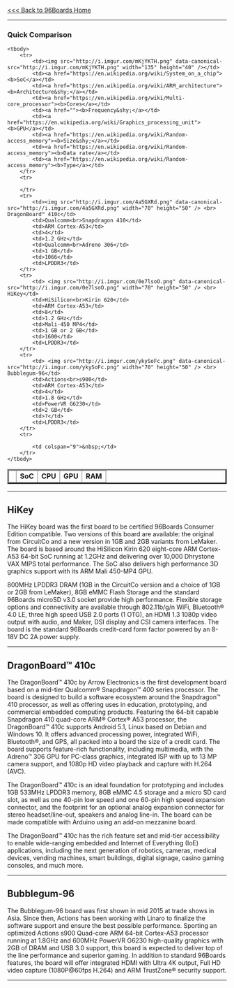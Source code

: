 [<<< Back to 96Boards Home](https://github.com/96boards/documentation/wiki)

***

### Quick Comparison

<table border="3">
	<thead>
		<tr>
			<td></td>
			<td><b>SoC</td>
			<td colspan="3"><b>CPU</td>
			<td><b>GPU</td>
			<td colspan="4"><b>RAM</td>
		</tr>
	</thead>
	
	<tbody>
		<tr>
			<td><img src="http://i.imgur.com/mKjYKTH.png" data-canonical-src="http://i.imgur.com/mKjYKTH.png" width="135" height="40" /></td>
			<td><a href="https://en.wikipedia.org/wiki/System_on_a_chip"><b>SoC</a></td>
			<td><a href="https://en.wikipedia.org/wiki/ARM_architecture"><b>Architecture&shy;</a></td>
			<td><a href="https://en.wikipedia.org/wiki/Multi-core_processor"><b>Cores</a></td>
			<td><a href=""><b>Frequency&shy;</a></td>
			<td><a href="https://en.wikipedia.org/wiki/Graphics_processing_unit"><b>GPU</a></td>
			<td><a href="https://en.wikipedia.org/wiki/Random-access_memory"><b>Size&shy;</a></td>
			<td><a href="https://en.wikipedia.org/wiki/Random-access_memory"><b>Data rate</a></td>
			<td><a href="https://en.wikipedia.org/wiki/Random-access_memory"><b>Type</a></td>
		</tr>
		<tr>
			
		</tr>
		<tr>
			<td><img src="http://i.imgur.com/4a5GXRd.png" data-canonical-src="http://i.imgur.com/4a5GXRd.png" width="70" height="50" /> <br> DragonBoard™ 410c</td>
			<td>Qualcomm<br>Snapdragon 410</td>
			<td>ARM Cortex-A53</td>
			<td>4</td>
			<td>1.2 GHz</td>
			<td>Qualcomm<br>Adreno 306</td>
			<td>1 GB</td>
			<td>1066</td>
			<td>LPDDR3</td>
		</tr>
		<tr>
			<td> <img src="http://i.imgur.com/0e7lsoO.png" data-canonical-src="http://i.imgur.com/0e7lsoO.png" width="70" height="50" /> <br> HiKey</td>
			<td>HiSilicon<br>Kirin 620</td>
			<td>ARM Cortex-A53</td>
			<td>8</td>
			<td>1.2 GHz</td>
			<td>Mali-450 MP4</td>
			<td>1 GB or 2 GB</td>
			<td>1600</td>
			<td>LPDDR3</td>
		</tr>
		<tr>
			<td> <img src="http://i.imgur.com/ykySoFc.png" data-canonical-src="http://i.imgur.com/ykySoFc.png" width="70" height="50" /> <br> Bubblegum-96</td>
			<td>Actions<br>s900</td>
			<td>ARM Cortex-A53</td>
			<td>4</td>
			<td>1.8 GHz</td>
			<td>PowerVR G6230</td>
			<td>2 GB</td>
			<td>?</td>
			<td>LPDDR3</td>
		</tr>
		<tr>
			
			<td colspan="9">&nbsp;</td>
		</tr>
	</tbody>
</table>

***

## HiKey

The HiKey board was the first board to be certified 96Boards Consumer Edition compatible. Two versions of this board are available: the original from CircuitCo and a new version in 1GB and 2GB variants from LeMaker. The board is based around the HiSilicon Kirin 620 eight-core ARM Cortex-A53 64-bit SoC running at 1.2GHz and delivering over 10,000 Dhrystone VAX MIPS total performance. The SoC also delivers high performance 3D graphics support with its ARM Mali 450-MP4 GPU.

800MHz LPDDR3 DRAM (1GB in the CircuitCo version and a choice of 1GB or 2GB from LeMaker), 8GB eMMC Flash Storage and the standard 96Boards microSD v3.0 socket provide high performance. Flexible storage options and connectivity are available through 802.11b/g/n WiFi, Bluetooth® 4.0 LE, three high speed USB 2.0 ports (1 OTG), an HDMI 1.3 1080p video output with audio, and Maker, DSI display and CSI camera interfaces. The board is the standard 96Boards credit-card form factor powered by an 8-18V DC 2A power supply.

***

## DragonBoard™ 410c

The DragonBoard™ 410c by Arrow Electronics is the first development board based on a mid-tier Qualcomm® Snapdragon™ 400 series processor. The board is designed to build a software ecosystem around the Snapdragon™ 410 processor, as well as offering uses in education, prototyping, and commercial embedded computing products. Featuring the 64-bit capable Snapdragon 410 quad-core ARM® Cortex® A53 processor, the DragonBoard™ 410c supports Android 5.1, Linux based on Debian and Windows 10. It offers advanced processing power, integrated WiFi, Bluetooth®, and GPS, all packed into a board the size of a credit card. The board supports feature-rich functionality, including multimedia, with the Adreno™ 306 GPU for PC-class graphics, integrated ISP with up to 13 MP camera support, and 1080p HD video playback and capture with H.264 (AVC).

The DragonBoard™ 410c is an ideal foundation for prototyping and includes 1GB 533MHz LPDDR3 memory, 8GB eMMC 4.5 storage and a micro SD card slot, as well as one 40-pin low speed and one 60-pin high speed expansion connector, and the footprint for an optional analog expansion connector for stereo headset/line-out, speakers and analog line-in. The board can be made compatible with Arduino using an add-on mezzanine board.

The DragonBoard™ 410c has the rich feature set and mid-tier accessibility to enable wide-ranging embedded and Internet of Everything (IoE) applications, including the next generation of robotics, cameras, medical devices, vending machines, smart buildings, digital signage, casino gaming consoles, and much more.

***

## Bubblegum-96

The Bubblegum-96 board was first shown in mid 2015 at trade shows in Asia. Since then,  Actions has been working with Linaro to finalize the software support and ensure the best possible performance. Sporting an optimized Actions s900 Quad-core ARM 64-bit Cortex-A53 processor running at 1.8GHz and 600MHz PowerVR G6230 high-quality graphics with 2GB of DRAM and USB 3.0 support, this board is expected to deliver top of the line performance and superior gaming.
In addition to standard 96Boards features, the board will offer integrated HDMI with Ultra 4K output, Full HD video capture (1080P@60fps H.264) and ARM TrustZone® security support.

***
